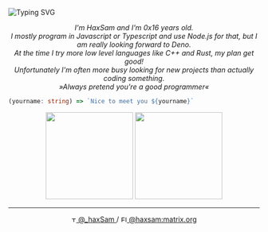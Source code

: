 ![Typing SVG](https://readme-typing-svg.herokuapp.com?font=Fira+Code&color=%23f26e6e&size=35&center=true&width=1000&height=55&lines=Hello+World!)

<p align="center">
	<i>
		I'm HaxSam and I'm 0x16 years old. </br>
		I mostly program in Javascript or Typescript and use Node.js for that, but I am really looking forward to Deno. </br>
		At the time I try more low level languages like C++ and Rust, my plan get good!</br>
		Unfortunately I'm often more busy looking for new projects than actually coding something. </br>
		»Always pretend you're a good programmer«
	</i>
</p>

```ts
(yourname: string) => `Nice to meet you ${yourname}`
```
	
<p align="center">
	<img height="175" src="https://github-readme-stats.vercel.app/api?username=HaxSam&count_private=true&custom_title=Github%20Status&show=issues&theme=aura_dark&hide_rank=true&hide_border=true&cache_seconds=1800&include_all_commits=true&hide=issues&border_radius=10" />
	<img height="175" src="https://github-readme-stats.vercel.app/api/top-langs/?username=HaxSam&layout=compact&theme=aura_dark&hide_border=true&hide_border=true&cache_seconds=1800&border_radius=10" />
</p>

---

<p align="center">
	<a href="https://twitter.com/_haxSam" valign="middle">
		<img height="10" alt="Twitter Icon" src="https://abs.twimg.com/favicons/twitter.3.ico" />
		@_haxSam
	</a>
	/
	<a href="https://matrix.to/#/@haxsam:matrix.org" valign="middle">
		<img height="12" alt="Element Icon" src="https://element.io/images/favicon.png" />
		@haxsam:matrix.org
	</a>
</p>
